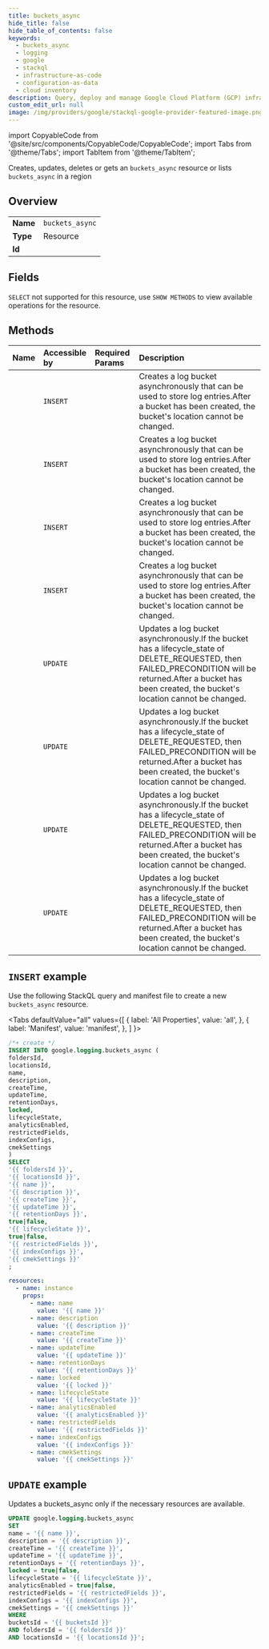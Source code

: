 ```yaml
---
title: buckets_async
hide_title: false
hide_table_of_contents: false
keywords:
  - buckets_async
  - logging
  - google
  - stackql
  - infrastructure-as-code
  - configuration-as-data
  - cloud inventory
description: Query, deploy and manage Google Cloud Platform (GCP) infrastructure and resources using SQL
custom_edit_url: null
image: /img/providers/google/stackql-google-provider-featured-image.png
---
```


import CopyableCode from '@site/src/components/CopyableCode/CopyableCode';
import Tabs from '@theme/Tabs';
import TabItem from '@theme/TabItem';

Creates, updates, deletes or gets an <code>buckets_async</code> resource or lists <code>buckets_async</code> in a region

## Overview
<table><tbody>
<tr><td><b>Name</b></td><td><code>buckets_async</code></td></tr>
<tr><td><b>Type</b></td><td>Resource</td></tr>
<tr><td><b>Id</b></td><td><CopyableCode code="google.logging.buckets_async" /></td></tr>
</tbody></table>

## Fields
`SELECT` not supported for this resource, use `SHOW METHODS` to view available operations for the resource.


## Methods
| Name | Accessible by | Required Params | Description |
|:-----|:--------------|:----------------|:------------|
| <CopyableCode code="billing_accounts_locations_buckets_create_async" /> | `INSERT` | <CopyableCode code="billingAccountsId, locationsId" /> | Creates a log bucket asynchronously that can be used to store log entries.After a bucket has been created, the bucket's location cannot be changed. |
| <CopyableCode code="folders_locations_buckets_create_async" /> | `INSERT` | <CopyableCode code="foldersId, locationsId" /> | Creates a log bucket asynchronously that can be used to store log entries.After a bucket has been created, the bucket's location cannot be changed. |
| <CopyableCode code="organizations_locations_buckets_create_async" /> | `INSERT` | <CopyableCode code="locationsId, organizationsId" /> | Creates a log bucket asynchronously that can be used to store log entries.After a bucket has been created, the bucket's location cannot be changed. |
| <CopyableCode code="projects_locations_buckets_create_async" /> | `INSERT` | <CopyableCode code="locationsId, projectsId" /> | Creates a log bucket asynchronously that can be used to store log entries.After a bucket has been created, the bucket's location cannot be changed. |
| <CopyableCode code="billing_accounts_locations_buckets_update_async" /> | `UPDATE` | <CopyableCode code="billingAccountsId, bucketsId, locationsId" /> | Updates a log bucket asynchronously.If the bucket has a lifecycle_state of DELETE_REQUESTED, then FAILED_PRECONDITION will be returned.After a bucket has been created, the bucket's location cannot be changed. |
| <CopyableCode code="folders_locations_buckets_update_async" /> | `UPDATE` | <CopyableCode code="bucketsId, foldersId, locationsId" /> | Updates a log bucket asynchronously.If the bucket has a lifecycle_state of DELETE_REQUESTED, then FAILED_PRECONDITION will be returned.After a bucket has been created, the bucket's location cannot be changed. |
| <CopyableCode code="organizations_locations_buckets_update_async" /> | `UPDATE` | <CopyableCode code="bucketsId, locationsId, organizationsId" /> | Updates a log bucket asynchronously.If the bucket has a lifecycle_state of DELETE_REQUESTED, then FAILED_PRECONDITION will be returned.After a bucket has been created, the bucket's location cannot be changed. |
| <CopyableCode code="projects_locations_buckets_update_async" /> | `UPDATE` | <CopyableCode code="bucketsId, locationsId, projectsId" /> | Updates a log bucket asynchronously.If the bucket has a lifecycle_state of DELETE_REQUESTED, then FAILED_PRECONDITION will be returned.After a bucket has been created, the bucket's location cannot be changed. |

## `INSERT` example

Use the following StackQL query and manifest file to create a new <code>buckets_async</code> resource.

<Tabs
    defaultValue="all"
    values={[
        { label: 'All Properties', value: 'all', },
        { label: 'Manifest', value: 'manifest', },
    ]
}>
<TabItem value="all">

```sql
/*+ create */
INSERT INTO google.logging.buckets_async (
foldersId,
locationsId,
name,
description,
createTime,
updateTime,
retentionDays,
locked,
lifecycleState,
analyticsEnabled,
restrictedFields,
indexConfigs,
cmekSettings
)
SELECT 
'{{ foldersId }}',
'{{ locationsId }}',
'{{ name }}',
'{{ description }}',
'{{ createTime }}',
'{{ updateTime }}',
'{{ retentionDays }}',
true|false,
'{{ lifecycleState }}',
true|false,
'{{ restrictedFields }}',
'{{ indexConfigs }}',
'{{ cmekSettings }}'
;
```
</TabItem>
<TabItem value="manifest">

```yaml
resources:
  - name: instance
    props:
      - name: name
        value: '{{ name }}'
      - name: description
        value: '{{ description }}'
      - name: createTime
        value: '{{ createTime }}'
      - name: updateTime
        value: '{{ updateTime }}'
      - name: retentionDays
        value: '{{ retentionDays }}'
      - name: locked
        value: '{{ locked }}'
      - name: lifecycleState
        value: '{{ lifecycleState }}'
      - name: analyticsEnabled
        value: '{{ analyticsEnabled }}'
      - name: restrictedFields
        value: '{{ restrictedFields }}'
      - name: indexConfigs
        value: '{{ indexConfigs }}'
      - name: cmekSettings
        value: '{{ cmekSettings }}'

```
</TabItem>
</Tabs>

## `UPDATE` example

Updates a buckets_async only if the necessary resources are available.

```sql
UPDATE google.logging.buckets_async
SET 
name = '{{ name }}',
description = '{{ description }}',
createTime = '{{ createTime }}',
updateTime = '{{ updateTime }}',
retentionDays = '{{ retentionDays }}',
locked = true|false,
lifecycleState = '{{ lifecycleState }}',
analyticsEnabled = true|false,
restrictedFields = '{{ restrictedFields }}',
indexConfigs = '{{ indexConfigs }}',
cmekSettings = '{{ cmekSettings }}'
WHERE 
bucketsId = '{{ bucketsId }}'
AND foldersId = '{{ foldersId }}'
AND locationsId = '{{ locationsId }}';
```
